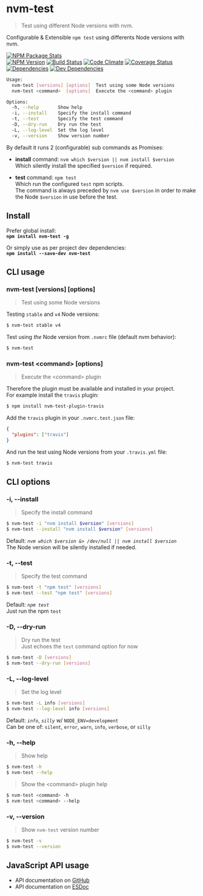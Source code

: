 # nvm-test
> Test using different Node versions with nvm.

Configurable & Extensible `npm test` using differents Node versions with nvm.

[![NPM Package Stats][npm-image]][npm-url]  
[![NPM Version][npm-version-image]][npm-url]
[![Build Status][build-image]][build-url]
[![Code Climate][codeclimate-image]][codeclimate-url]
[![Coverage Status][coverage-image]][coverage-url]  
[![Dependencies][deps-image]][deps-url]
[![Dev Dependencies][devDeps-image]][devDeps-url]

```sh
Usage:
  nvm-test [versions] [options]  Test using some Node versions
  nvm-test <command>  [options]  Execute the <command> plugin

Options:
  -h, --help       Show help                                          [boolean]
  -i, --install    Specify the install command                         [string]
  -t, --test       Specify the test command                            [string]
  -D, --dry-run    Dry run the test                                   [boolean]
  -L, --log-level  Set the log level                                   [string]
  -v, --version    Show version number                                [boolean]
```

By default it runs 2 (configurable) sub commands as Promises:
  * **install** command: `nvm which $version || nvm install $version`  
  Which silently install the specified `$version` if required.

  * **test** command: `npm test`  
  Which run the configured `test` npm scripts.  
  The command is always preceded by `nvm use $version` in order to make the Node `$version` in use before the test.

## Install
Prefer global install:  
**`npm install nvm-test -g`**

Or simply use as per project dev dependencies:  
**`npm install --save-dev nvm-test`**

## CLI usage

### nvm-test [versions] [options]
> Test using some Node versions

Testing `stable` and `v4` Node versions:
```sh
$ nvm-test stable v4
```

Test using *the* Node version from `.nvmrc` file (default nvm behavior):
```sh
$ nvm-test
```

### nvm-test &lt;command&gt; [options]
> Execute the &lt;command&gt; plugin

Therefore the plugin must be available and installed in your project.  
For example install the `travis` plugin:
```sh
$ npm install nvm-test-plugin-travis
```
Add the `travis` plugin in your `.nvmrc.test.json` file:
```json
{
  "plugins": ["travis"]
}
```
And run the test using Node versions from your `.travis.yml` file:
```sh
$ nvm-test travis
```

## CLI options

### -i, --install
> Specify the install command

```sh
$ nvm-test -i "nvm install $version" [versions]
$ nvm-test --install "nvm install $version" [versions]
```
Default: *`nvm which $version &> /dev/null || nvm install $version`*  
The Node version will be silently installed if needed.

### -t, --test
> Specify the test command

```sh
$ nvm-test -t "npm test" [versions]
$ nvm-test --test "npm test" [versions]
```
Default: *`npm test`*  
Just run the npm `test`

### -D, --dry-run
> Dry run the test  
Just echoes the `test` command option for now

```sh
$ nvm-test -D [versions]
$ nvm-test --dry-run [versions]
```

### -L, --log-level
> Set the log level

```sh
$ nvm-test -L info [versions]
$ nvm-test --log-level info [versions]
```
Default: *`info`*, *`silly`* w/ `NODE_ENV=development`  
Can be one of: `silent`, `error`, `warn`, `info`, `verbose`, or `silly`

### -h, --help
> Show help

```sh
$ nvm-test -h
$ nvm-test --help
```

> Show the &lt;command&gt; plugin help

```sh
$ nvm-test <command> -h
$ nvm-test <command> --help
```

### -v, --version
> Show `nvm-test` version number

```sh
$ nvm-test -v
$ nvm-test --version
```

## JavaScript API usage
  * API documentation on [GitHub][api-url-gh]
  * API documentation on [ESDoc][api-url-esdoc]

[npm-url]: https://www.npmjs.org/package/nvm-test
[npm-image]: https://nodei.co/npm/nvm-test.svg?downloads=true&stars=true
[npm-version-image]: https://img.shields.io/npm/v/nvm-test.svg?style=flat-square
[build-url]: https://travis-ci.org/sylvaindethier/nvm-test
[build-image]: https://img.shields.io/travis/sylvaindethier/nvm-test/master.svg?style=flat-square
[codeclimate-url]: https://codeclimate.com/github/sylvaindethier/nvm-test
[codeclimate-image]: https://img.shields.io/codeclimate/github/sylvaindethier/nvm-test.svg?style=flat-square
[coverage-url]: https://codeclimate.com/github/sylvaindethier/nvm-test/coverage
[coverage-image]: https://img.shields.io/codeclimate/coverage/github/sylvaindethier/nvm-test.svg?style=flat-square
[deps-url]: https://david-dm.org/sylvaindethier/nvm-test#info=dependencies
[deps-image]: https://img.shields.io/david/sylvaindethier/nvm-test.svg?style=flat-square
[devDeps-image]: https://img.shields.io/david/dev/sylvaindethier/nvm-test.svg?style=flat-square
[devDeps-url]: https://david-dm.org/sylvaindethier/nvm-test#info=devDependencies
[api-url-esdoc]: https://doc.esdoc.org/github.com/sylvaindethier/nvm-test
[api-url-gh]: https://sylvaindethier.github.io/nvm-test
